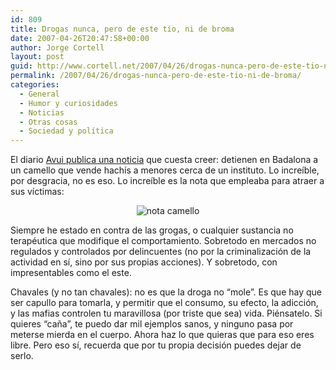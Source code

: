 ```yaml
---
id: 809
title: Drogas nunca, pero de este tí­o, ni de broma
date: 2007-04-26T20:47:58+00:00
author: Jorge Cortell
layout: post
guid: http://www.cortell.net/2007/04/26/drogas-nunca-pero-de-este-tio-ni-de-broma/
permalink: /2007/04/26/drogas-nunca-pero-de-este-tio-ni-de-broma/
categories:
  - General
  - Humor y curiosidades
  - Noticias
  - Otras cosas
  - Sociedad y polí­tica
---
```

El diario <a target="_blank" title="Avui" href="http://www.avui.cat/tec_ciencia/detail.php?id=184">Avui publica una noticia</a> que cuesta creer: detienen en Badalona a un camello que vende hachí­s a menores cerca de un instituto. Lo increí­ble, por desgracia, no es eso. Lo increí­ble es la nota que empleaba para atraer a sus ví­ctimas:

<div style="text-align: center">
  <img alt="nota camello" title="nota camello" src="http://media.avui.cat/0000000000/0000000214.jpg" />
</div>

Siempre he estado en contra de las grogas, o cualquier sustancia no terapéutica que modifique el comportamiento. Sobretodo en mercados no regulados y controlados por delincuentes (no por la criminalización de la actividad en sí­, sino por sus propias acciones). Y sobretodo, con impresentables como el este.

Chavales (y no tan chavales): no es que la droga no &#8220;mole&#8221;. Es que hay que ser capullo para tomarla, y permitir que el consumo, su efecto, la adicción, y las mafias controlen tu maravillosa (por triste que sea) vida. Piénsatelo. Si quieres &#8220;caña&#8221;, te puedo dar mil ejemplos sanos, y ninguno pasa por meterse mierda en el cuerpo. Ahora haz lo que quieras que para eso eres libre. Pero eso sí­, recuerda que por tu propia decisión puedes dejar de serlo.